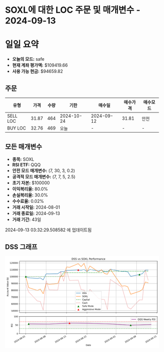 # SOXL에 대한 LOC 주문 및 매개변수 - 2024-09-13

# 일일 요약

- **오늘의 모드:** safe
- **현재 계좌 평가액:** $109419.66
- **사용 가능 현금:** $94659.82

## 주문

| 유형 | 가격 | 수량 | 기한 | 매수일 | 매수가격 | 매수모드 |
|------|------|------|------|--------|----------|----------|
| SELL LOC | 31.87 | 464 | 2024-10-24 | 2024-09-12 | 31.81 | 안전 |
| BUY LOC | 32.76 | 469 | 오늘 | - | - | - |

## 모든 매개변수

- **종목:** SOXL
- **RSI ETF:** QQQ
- **안전 모드 매개변수:** (7, 30, 3, 0.2)
- **공격적 모드 매개변수:** (7, 7, 5, 2.5)
- **초기 자본:** $100000
- **이익복리율:** 80.0%
- **손실복리율:** 30.0%
- **수수료율:** 0.02%
- **거래 시작일:** 2024-08-01
- **거래 종료일:** 2024-09-13
- **거래 기간:** 43일

2024-09-13 03:32:29.508582 에 업데이트됨

## DSS 그래프

![DSS Graph](DSS_graph.png)
